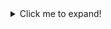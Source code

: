 <details>
<summary>Click me to expand!</summary>

<br/>
This is a collapsible section description containing code snippets!

<br/>

<details>
<summary><i>Hola Mundo</i> in C</summary>

<!-- An empty line needs to sepparate the 'summary' HTML tags with the code section -->
```c
#include <stdio.h>

int main(void) {
    printf("Hola Mundo!\n");
    return 0;
}
```
</details>

<details>
<summary><i>Hola Mundo</i> in C++</summary>

<!-- An empty line needs to sepparate the 'summary' HTML tags with the code section -->
```c++
#include <iostream>

int main(void) {
    std::cout << "Hola Mundo!\n";
    return 0;
}
```
</details>

<details>
<summary><i>Hola Mundo</i> in C#</summary>

<!-- An empty line needs to sepparate the 'summary' HTML tags with the code section -->
```C#
Console.WriteLine("Hola Mundo!");
```
</details>
</details>